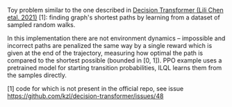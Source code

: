 Toy problem similar to the one described in [Decision Transformer (Lili Chen etal. 2021)](https://arxiv.org/abs/2106.01345) [1]:
finding graph's shortest paths by learning from a dataset of sampled random
walks.

In this implementation there are not environment dynamics – impossible and
incorrect paths are penalized the same way by a single reward which is given at
the end of the trajectory, measuring how optimal the path is compared to the
shortest possible (bounded in [0, 1]). PPO example uses a pretrained model for
starting transition probabilities, ILQL learns them from the samples directly.

[1] code for which is not present in the official repo, see issue
https://github.com/kzl/decision-transformer/issues/48
